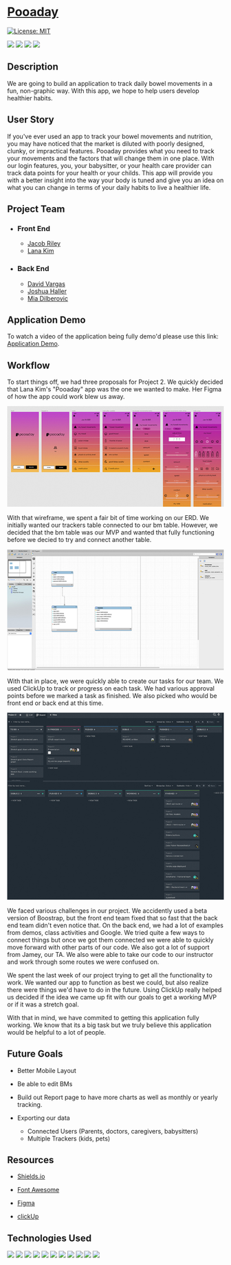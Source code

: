 # [Pooaday](https://pooaday.herokuapp.com/)

[![License: MIT](https://img.shields.io/badge/License-MIT-yellow.svg)](https://opensource.org/licenses/MIT)

<p>
    <img src="https://img.shields.io/github/repo-size/JJHPhoto/pooaday" />
    <img src="https://img.shields.io/github/languages/top/JJHPhoto/pooaday"  />
    <img src="https://img.shields.io/github/issues/JJHPhoto/pooaday" />
    <img src="https://img.shields.io/github/last-commit/JJHPhoto/pooaday" >
</p>

## Description

We are going to build an application to track daily bowel movements in a fun, non-graphic way. With this app, we hope to help users develop healthier habits.

## User Story

If you've ever used an app to track your bowel movements and nutrition, you may have noticed that the market is diluted with poorly designed, clunky, or impractical features. Pooaday provides what you need to track your movements and the factors that will change them in one place. With our login features, you, your babysitter, or your health care provider can track data points for your health or your childs. This app will provide you with a better insight into the way your body is tuned and give you an idea on what you can change in terms of your daily habits to live a healthier life.

## Project Team

- ### Front End

  - [Jacob Riley](https://github.com/Jr-source)
  - [Lana Kim](https://github.com/lk9988)

- ### Back End

  - [David Vargas](https://github.com/davidvargas95)
  - [Joshua Haller](https://github.com/JJHPhoto)
  - [Mia Dilberovic](https://github.com/Dilberovicka31)

## Application Demo

To watch a video of the application being fully demo'd please use this link: [Application Demo](https://drive.google.com/file/d/158nwvUZgwwtkPSBULbAHCtoFH6kRBR_K/view).

## Workflow

To start things off, we had three proposals for Project 2. We quickly decided that Lana Kim's "Pooaday" app was the one we wanted to make. Her Figma of how the app could work blew us away.

![Image](./public/img/Proj2_Figma.jpg)

With that wireframe, we spent a fair bit of time working on our ERD. We initially wanted our trackers table connected to our bm table. However, we decided that the bm table was our MVP and wanted that fully functioning before we decied to try and connect another table.

![Image](./public/img/Proj2_ERD.jpg)

With that in place, we were quickly able to create our tasks for our team. We used ClickUp to track or progress on each task. We had various approval points before we marked a task as finished. We also picked who would be front end or back end at this time.

![Image](./public/img/Proj2_ClickUp.jpg)

We faced various challenges in our project. We accidently used a beta version of Boostrap, but the front end team fixed that so fast that the back end team didn't even notice that. On the back end, we had a lot of examples from demos, class activities and Google. We tried quite a few ways to connect things but once we got them connected we were able to quickly move forward with other parts of our code. We also got a lot of support from Jamey, our TA. We also were able to take our code to our instructor and work through some routes we were confused on.

We spent the last week of our project trying to get all the functionality to work. We wanted our app to function as best we could, but also realize there were things we'd have to do in the future. Using ClickUp really helped us decided if the idea we came up fit with our goals to get a working MVP or if it was a stretch goal.

With that in mind, we have commited to getting this application fully working. We know that its a big task but we truly believe this application would be helpful to a lot of people.

## Future Goals

- Better Mobile Layout

- Be able to edit BMs

- Build out Report page to have more charts as well as monthly or yearly tracking.

- Exporting our data
  - Connected Users (Parents, doctors, caregivers, babysitters)
  - Multiple Trackers (kids, pets)

## Resources

- [Shields.io](https://shields.io/)

- [Font Awesome](https://fontawesome.com/)

- [Figma](https://www.figma.com/)

- [clickUp](https://clickup.com/)

## Technologies Used

<p>
  <img src="https://img.shields.io/badge/HTML-orange" />
  <img src="https://img.shields.io/badge/-handlebars-yellowgreen" />
  <img src="https://img.shields.io/badge/Javascript-yellow" />
  <img src="https://img.shields.io/badge/-css-success" />
  <img src="https://img.shields.io/badge/Passport-9cf" />
  <img src="https://img.shields.io/badge/Boostrap-informational" />
  <img src="https://img.shields.io/badge/-node.js-green" />
  <img src="https://img.shields.io/badge/-Sequelize-success" />
  <img src="https://img.shields.io/badge/-express-9cf" />
  <img src="https://img.shields.io/badge/lint-informational" />
  <img src="https://img.shields.io/badge/-bcryptjs-green" />

</p>

